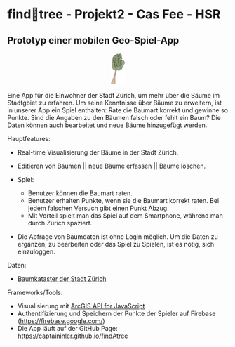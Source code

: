 # find:evergreen_tree:tree - Projekt2 - Cas Fee - HSR

## Prototyp einer mobilen Geo-Spiel-App
<p align="center">
<img src="https://github.com/CaptainInler/findAtree-Presentation/blob/master/bilder/01_Baum.png" height="70"/></img>
</p>

Eine App für die Einwohner der Stadt Zürich, um mehr über die Bäume im Stadtgbiet zu erfahren.
Um seine Kenntnisse über Bäume zu erweitern, ist in unserer App ein Spiel enthalten: Rate die Baumart korrekt und gewinne so Punkte.
Sind die Angaben zu den Bäumen falsch oder fehlt ein Baum? Die Daten können auch bearbeitet und neue Bäume hinzugefügt werden.

Hauptfeatures:
  - Real-time Visualisierung der Bäume in der Stadt Zürich.
  - Editieren von Bäumen || neue Bäume erfassen || Bäume löschen.
  - Spiel:
      - Benutzer können die Baumart raten.
      - Benutzer erhalten Punkte, wenn sie die Baumart korrekt raten. Bei jedem falschen Versuch gibt einen Punkt Abzug.
      - Mit Vorteil spielt man das Spiel auf dem Smartphone, während man durch Zürich spaziert.
     
  - Die Abfrage von Baumdaten ist ohne Login möglich. Um die Daten zu ergänzen, zu bearbeiten oder das Spiel zu Spielen, ist es nötig, sich einzuloggen.

Daten:
- [Baumkataster der Stadt Zürich](https://data.stadt-zuerich.ch/dataset/baumkataster)

Frameworks/Tools:
- Visualisierung mit [ArcGIS API for JavaScript](https://developers.arcgis.com/javascript/)
- Authentifizierung und Speichern der Punkte der Spieler auf Firebase (https://firebase.google.com/)
- Die App läuft auf der GitHub Page: https://captaininler.github.io/findAtree
